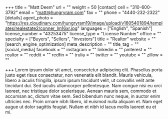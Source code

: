 +++
title = "Matt Deem"
url = ""
weight = 50
[contact]
cell = "310-600-3792"
email = "matt@hungryram.com"
fax = ""
phone = "4440-232-2322"
[details]
agent_photo = "https://res.cloudinary.com/hungryram19/image/upload/v1605401894/templates/realestate2/conner_lm16xr.jpg"
languages = ["English", "Spanish"]
license_number = "43253475"
license_type = "License Number"
office = ""
specialty = ["Buyers", "Sellers", "Investors"]
title = "Realtor"
website = ""
[search_engine_optimization]
meta_description = ""
title_tag = ""
[social_media]
facebook = ""
instagram = ""
linkedin = ""
pinterest = ""
realtor = ""
reddit = ""
redfin = ""
trulia = ""
twitter = ""
youtube = ""
zillow = ""

+++
Lorem ipsum dolor sit amet, consectetur adipiscing elit. Phasellus porta justo eget risus consectetur, non venenatis elit blandit. Mauris vehicula, libero a iaculis fringilla, ipsum ipsum tincidunt velit, ut convallis velit ante tincidunt dui. Sed iaculis ullamcorper pellentesque. Nam congue nisi eu orci laoreet, nec tristique dolor scelerisque. Aenean mauris sem, commodo et accumsan ac, dictum vitae sem. Sed bibendum nunc neque, in auctor enim ultricies nec. Proin ornare nibh libero, id euismod nulla aliquam et. Nam eget augue ut dolor sagittis feugiat. Nullam et nibh id lacus mollis laoreet eu et mi.